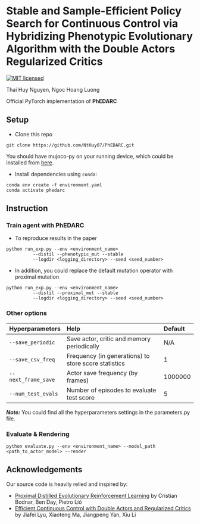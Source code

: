 # Stable and Sample-Efficient Policy Search for Continuous Control via Hybridizing Phenotypic Evolutionary Algorithm with the Double Actors Regularized Critics
[![MIT licensed](https://img.shields.io/badge/license-MIT-brightgreen.svg)](LICENSE)

Thai Huy Nguyen, Ngoc Hoang Luong

<!-- In Applied Intelligence 2021. -->
Official PyTorch implementation of **PhEDARC**
## Setup
- Clone this repo
```
git clone https://github.com/NtHuy07/PhEDARC.git
```
You should have mujoco-py on your running device, which could be installed from [here](https://github.com/openai/mujoco-py). 
- Install dependencies using `conda`:
```
conda env create -f environment.yaml
conda activate phedarc
```
## Instruction
### Train agent with PhEDARC
- To reproduce results in the paper
```shell
python run_exp.py --env <environment_name> 
		  --distil --phenotypic_mut --stable
	  	  --logdir <logging_directory> --seed <seed_number>
```
- In addition, you could replace the default mutation operator with proximal mutation
```shell
python run_exp.py --env <environment_name>
		  --distil --proximal_mut --stable
		  --logdir <logging_directory> --seed <seed_number>
```
### Other options
|Hyperparameters          |Help                                                    |Default           |                
|:------------------------|:-------------------------------------------------------|:-----------------|
|`--save_periodic`        |Save actor, critic and memory periodically              |N/A               |
|`--save_csv_freq`        |Frequency (in generations) to store score statistics    |1                 |
|`--next_frame_save`      |Actor save frequency (by frames)                        |1000000           |
|`--num_test_evals`       |Number of episodes to evaluate test score               |5                 |

***Note:*** You could find all the hyperparameters settings in the parameters.py file.
### Evaluate & Rendering
```shell
python evaluate.py --env <environment_name> --model_path <path_to_actor_model> --render 
```
## Acknowledgements
Our source code is heavily relied and inspired by:
- [Proximal Distilled Evolutionary Reinforcement Learning](https://github.com/crisbodnar/pderl) by Cristian Bodnar, Ben Day, Pietro Lió
- [Efficient Continuous Control with Double Actors and Regularized Critics](https://github.com/dmksjfl/DARC) by Jiafei Lyu, Xiaoteng Ma, Jiangpeng Yan, Xiu Li
